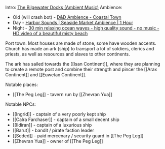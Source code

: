Intro: [The Bilgewater Docks (Ambient Music)](https://youtu.be/YjVMd8YxEic)
Ambience:
- Old (will crash bot) - [D&D Ambience - Coastal Town](https://youtu.be/CY97XoaEjFg)
- Day - [Harbor Sounds | Seaside Market Ambience | 1 Hour](https://youtu.be/frEJTGfLOhM)
- Night - [30 min relaxing ocean waves - high quality sound - no music - HD video of a beautiful misty beach](https://youtu.be/E7qRkUYu580)

Port town. Most houses are made of stone, some have wooden accents. Church has made an ark (ship) to transport a lot of soldiers, clerics and priests, as well as resources and slaves to other continents.

The ark has sailed towards the [[Isan Continent]], where they are planning to create a remote post and combine their strength and pincer the [[Arax Continent]] and [[Euwetax Continent]].

Notable places:
- [[The Peg Leg]] - tavern run by [[Zhevran Yua]]

Notable NPCs:
- [[Ingrid]] - captain of a very poorly kept ship
- [[Calra Farchaser]] - captain of a small decent ship
- [[Ildiran]] - captain of a luxurious ship
- [[Barut]] - bandit / pirate faction leader
- [[Seded]] - paid mercenary / security guard in [[The Peg Leg]]
- [[Zhevran Yua]] - owner of [[The Peg Leg]]